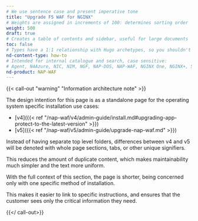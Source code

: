 ```yaml
---
# We use sentence case and present imperative tone
title: "Upgrade F5 WAF for NGINX"
# Weights are assigned in increments of 100: determines sorting order
weight: 500
draft: true
# Creates a table of contents and sidebar, useful for large documents
toc: false
# Types have a 1:1 relationship with Hugo archetypes, so you shouldn't need to change this
nd-content-type: how-to
# Intended for internal catalogue and search, case sensitive:
# Agent, N4Azure, NIC, NIM, NGF, NAP-DOS, NAP-WAF, NGINX One, NGINX+, Solutions, Unit
nd-product: NAP-WAF
---
```


{{< call-out "warning" "Information architecture note" >}}

The design intention for this page is as a standalone page for the operating system specific installation use cases:

- [v4]({{< ref "/nap-waf/v4/admin-guide/install.md#upgrading-app-protect-to-the-latest-version" >}})
- [v5]({{< ref "/nap-waf/v5/admin-guide/upgrade-nap-waf.md" >}})

Instead of having separate top level folders, differences between v4 and v5 will be denoted with whole page sections, tabs, or other unique signifiers.

This reduces the amount of duplicate content, which makes maintainability much simpler and the text more uniform.

With the full context of this section, the page is shorter, being concerned only with one specific method of installation.

This makes it easier to link to specific instructions, and ensures that the customer sees only the critical information they need.

{{</ call-out>}}
